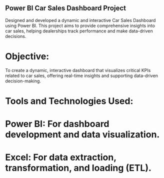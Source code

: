 ## Power BI Car Sales Dashboard Project

Designed and developed a dynamic and interactive Car Sales Dashboard using Power BI. This project aims to provide comprehensive insights into car sales, helping dealerships track performance and make data-driven decisions.

# Objective:
To create a dynamic, interactive dashboard that visualizes critical KPIs related to car sales, offering real-time insights and supporting data-driven decision-making.

# Tools and Technologies Used:
# Power BI: For dashboard development and data visualization.
# Excel: For data extraction, transformation, and loading (ETL).
